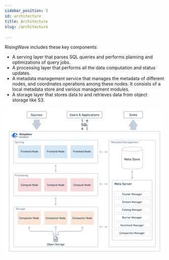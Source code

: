 ```yaml
---
sidebar_position: 3
id: architecture
title: Architecture
slug: /architecture

---
```

<head>
  <link rel="canonical" href="https://docs.risingwave.com/docs/current/architecture/" />
</head>

RisingWave includes these key components:

* A serving layer that parses SQL queries and performs planning and optimizations of query jobs.
* A processing layer that performs all the data computation and status updates.
* A metadata management service that manages the metadata of different nodes, and coordinates operations among these nodes. It consists of a local metadata store and various management modules.
* A storage layer that stores data to and retrieves data from object storage like S3.

![RisingWave Architecture](./images/architecture.png)
